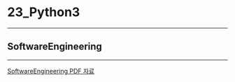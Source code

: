 # 23_Python3

---

## SoftwareEngineering

---

[SoftwareEngineering PDF 자료](/image/css_8_SoftwareEngineering.pdf)